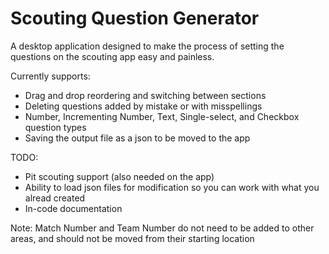 # Scouting Question Generator

A desktop application designed to make the process of setting the questions on the scouting app easy and painless.

Currently supports:

- Drag and drop reordering and switching between sections
- Deleting questions added by mistake or with misspellings
- Number, Incrementing Number, Text, Single-select, and Checkbox question types
- Saving the output file as a json to be moved to the app

TODO:

- Pit scouting support (also needed on the app)
- Ability to load json files for modification so you can work with what you alread created
- In-code documentation

Note: Match Number and Team Number do not need to be added to other areas, and should not be moved from their starting location
